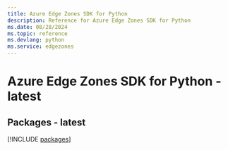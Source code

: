 ```yaml
---
title: Azure Edge Zones SDK for Python
description: Reference for Azure Edge Zones SDK for Python
ms.date: 08/28/2024
ms.topic: reference
ms.devlang: python
ms.service: edgezones
---
```

# Azure Edge Zones SDK for Python - latest
## Packages - latest
[!INCLUDE [packages](edge-zones-index.md)]